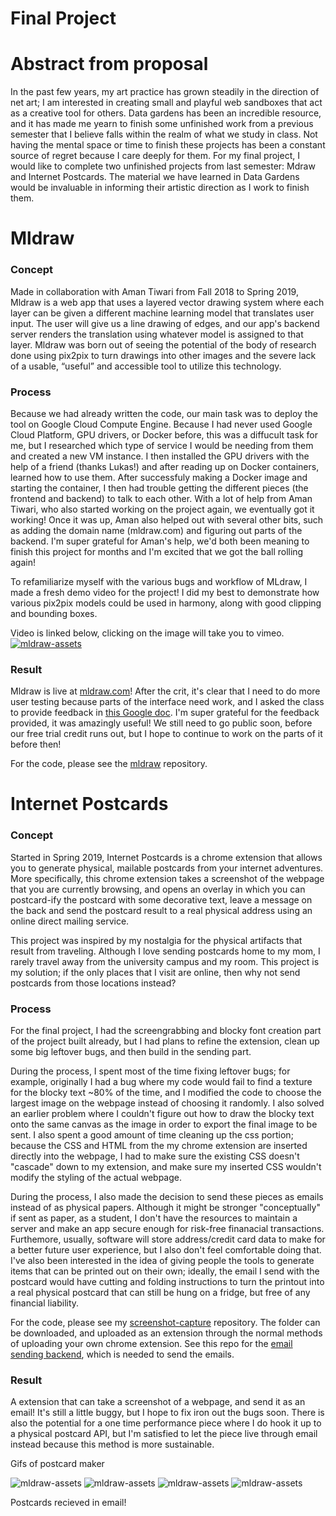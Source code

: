 # Final Project

# Abstract from proposal

In the past few years, my art practice has grown steadily in the direction of net art; I am interested in creating small and playful web sandboxes that act as a creative tool for others. Data gardens has been an incredible resource, and it has made me yearn to finish some unfinished work from a previous semester that I believe falls within the realm of what we study in class. Not having the mental space or time to finish these projects has been a constant source of regret because I care deeply for them. For my final project, I would like to complete two unfinished projects from last semester: Mdraw and Internet Postcards. The material we have learned in Data Gardens would be invaluable in informing their artistic direction as I work to finish them.

# Mldraw

### Concept

Made in collaboration with Aman Tiwari from Fall 2018 to Spring 2019, Mldraw is a web app that uses a layered vector drawing system where each layer can be given a different machine learning model that translates user input. The user will give us a line drawing of edges, and our app's backend server renders the translation using whatever model is assigned to that layer. Mldraw was born out of seeing the potential of the body of research done using pix2pix to turn drawings into other images and the severe lack of a usable, “useful” and accessible tool to utilize this technology. 

### Process

Because we had already written the code, our main task was to deploy the tool on Google Cloud Compute Engine. Because I had never used Google Cloud Platform, GPU drivers, or Docker before, this was a diffucult task for me, but I researched which type of service I would be needing from them and created a new VM instance. I then installed the GPU drivers with the help of a friend (thanks Lukas!) and after reading up on Docker containers, learned how to use them. After successfuly making a Docker image and starting the container, I then had trouble getting the different pieces (the frontend and backend) to talk to each other. With a lot of help from Aman Tiwari, who also started working on the project again, we eventually got it working! Once it was up, Aman also helped out with several other bits, such as adding the domain name (mldraw.com) and figuring out parts of the backend. I'm super grateful for Aman's help, we'd both been meaning to finish this project for months and I'm excited that we got the ball rolling again!

To refamiliarize myself with the various bugs and workflow of MLdraw, I made a fresh demo video for the project! I did my best to demonstrate how various pix2pix models could be used in harmony, along with good clipping and bounding boxes.

Video is linked below, clicking on the image will take you to vimeo.
[![mldraw-assets](assets/mldraw-vimeo.png)](https://vimeo.com/378759111)

### Result
Mldraw is live at [mldraw.com](mldraw.com)! After the crit, it's clear that I need to do more user testing because parts of the interface need work, and I asked the class to provide feedback in [this Google doc](https://docs.google.com/document/d/1p9yDmnnGssM7M45s-ksKf4XmhgAgXnyP7GOi9_52u4I/edit). I'm super grateful for the feedback provided, it was amazingly useful! We still need to go public soon, before our free trial credit runs out, but I hope to continue to work on the parts of it before then!

For the code, please see the [mldraw](https://github.com/khanniie/mldraw) repository.

# Internet Postcards

### Concept

Started in Spring 2019, Internet Postcards is a chrome extension that allows you to generate physical, mailable postcards from your internet adventures. More specifically, this chrome extension takes a screenshot of the webpage that you are currently browsing, and opens an overlay in which you can postcard-ify the postcard with some decorative text, leave a message on the back and send the postcard result to a real physical address using an online direct mailing service. 

This project was inspired by my nostalgia for the physical artifacts that result from traveling. Although I love sending postcards home to my mom, I rarely travel away from the university campus and my room. This project is my solution; if the only places that I visit are online, then why not send postcards from those locations instead?

### Process

For the final project, I had the screengrabbing and blocky font creation part of the project built already, but I had plans to refine the extension, clean up some big leftover bugs, and then build in the sending part. 

During the process, I spent most of the time fixing leftover bugs; for example, originally I had a bug where my code would fail to find a texture for the blocky text ~80% of the time, and I modified the code to choose the largest image on the webpage instead of choosing it randomly. I also solved an earlier problem where I couldn't figure out how to draw the blocky text onto the same canvas as the image in order to export the final image to be sent. I also spent a good amount of time cleaning up the css portion; because the CSS and HTML from the my chrome extension are inserted directly into the webpage, I had to make sure the existing CSS doesn't "cascade" down to my extension, and make sure my inserted CSS wouldn't modify the styling of the actual webpage.

During the process, I also made the decision to send these pieces as emails instead of as physical papers. Although it might be stronger "conceptually" if sent as paper, as a student, I don't have the resources to maintain a server and make an app secure enough for risk-free finanacial transactions. Furthemore, usually, software will store address/credit card data to make for a better future user experience, but I also don't feel comfortable doing that. I've also been interested in the idea of giving people the tools to generate items that can be printed out on their own; ideally, the email I send with the postcard would have cutting and folding instructions to turn the printout into a real physical postcard that can still be hung on a fridge, but free of any financial liability.

For the code, please see my [screenshot-capture](https://github.com/khanniie/screenshot-capture) repository. The folder can be downloaded, and uploaded as an extension through the normal methods of uploading your own chrome extension. See this repo for the [email sending backend](https://github.com/khanniie/postcard-email), which is needed to send the emails.

### Result

A extension that can take a screenshot of a webpage, and send it as an email! It's still a little buggy, but I hope to fix iron out the bugs soon. There is also the potential for a one time performance piece where I do hook it up to a physical postcard API, but I'm satisfied to let the piece live through email instead because this method is more sustainable.

Gifs of postcard maker

![mldraw-assets](assets/neopets2.gif)
![mldraw-assets](assets/neopets3.gif)
![mldraw-assets](assets/recieved1.PNG)
![mldraw-assets](assets/recieved2.PNG)

Postcards recieved in email!
